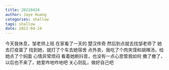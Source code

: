 ```yaml
---
title: 20210424
author: Jaye Huang
categories: shallow
tags: shallow
date: 2021-04-24
---
```


今天我休息，邹老师上班
在家看了一天的 楚汉传奇
然后到点就去找邹老师了
她去打疫苗了
找到她，就打了个车去她宿舍
点外卖，我吃了个肉夹馍和胡辣汤，给她点了个焖面
心情异常烦闷
看着她刷抖音，也没有一点心思管我如何
撤了撤了，以后也不来了，她爱咋地咋地吧
关心则乱，做好自己吧
